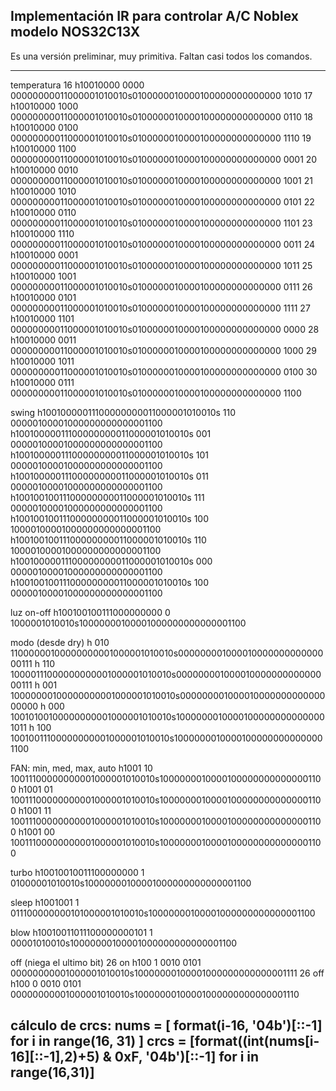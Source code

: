 ## Implementación IR para controlar A/C Noblex modelo NOS32C13X

Es una versión preliminar, muy primitiva.  Faltan casi todos los comandos.

---
temperatura
16 h10010000 0000 00000000011000001010010s0100000010000100000000000000 1010
17 h10010000 1000 00000000011000001010010s0100000010000100000000000000 0110
18 h10010000 0100 00000000011000001010010s0100000010000100000000000000 1110
19 h10010000 1100 00000000011000001010010s0100000010000100000000000000 0001
20 h10010000 0010 00000000011000001010010s0100000010000100000000000000 1001
21 h10010000 1010 00000000011000001010010s0100000010000100000000000000 0101
22 h10010000 0110 00000000011000001010010s0100000010000100000000000000 1101
23 h10010000 1110 00000000011000001010010s0100000010000100000000000000 0011
24 h10010000 0001 00000000011000001010010s0100000010000100000000000000 1011
25 h10010000 1001 00000000011000001010010s0100000010000100000000000000 0111
26 h10010000 0101 00000000011000001010010s0100000010000100000000000000 1111
27 h10010000 1101 00000000011000001010010s0100000010000100000000000000 0000
28 h10010000 0011 00000000011000001010010s0100000010000100000000000000 1000
29 h10010000 1011 00000000011000001010010s0100000010000100000000000000 0100
30 h10010000 0111 00000000011000001010010s0100000010000100000000000000 1100

swing
h10010000011100000000011000001010010s 110 00000100001000000000000001100
h10010000011100000000011000001010010s 001 00000100001000000000000001100
h10010000011100000000011000001010010s 101 00000100001000000000000001100
h10010000011100000000011000001010010s 011 00000100001000000000000001100
h10010010011100000000011000001010010s 111 00000100001000000000000001100
h10010010011100000000011000001010010s 100 10000100001000000000000001100
h10010010011100000000011000001010010s 110 10000100001000000000000001100
h10010000011100000000011000001010010s 000 00000100001000000000000001100
h10010010011100000000011000001010010s 100 00000100001000000000000001100

luz on-off
h100100100111000000000 0 1000001010010s10000000100001000000000000001100

modo (desde dry)
h 010 11000000100000000001000001010010s00000000100001000000000000000111
h 110 10000111000000000001000001010010s00000000100001000000000000000111
h 001 10000000100000000001000001010010s00000000100001000000000000000000
h 000 10010100100000000001000001010010s10000000100001000000000000001011
h 100 10010011100000000001000001010010s10000000100001000000000000001100

FAN: min, med, max, auto
h1001 10 10011100000000001000001010010s10000000100001000000000000001100
h1001 01 10011100000000001000001010010s10000000100001000000000000001100
h1001 11 10011100000000001000001010010s10000000100001000000000000001100
h1001 00 10011100000000001000001010010s10000000100001000000000000001100

turbo
h10010010011100000000 1 01000001010010s10000000100001000000000000001100

sleep
h1001001 1 011100000000101000001010010s10000000100001000000000000001100

blow
h10010011011100000000101 1 00001010010s10000000100001000000000000001100

off (niega el ultimo bit)
26 on    h100 1 0010 0101 00000000001000001010010s10000000100001000000000000001111
26 off   h100 0 0010 0101 00000000001000001010010s10000000100001000000000000001110

cálculo de crcs:
nums = [ format(i-16, '04b')[::-1] for i in range(16, 31) ]
crcs = [format((int(nums[i-16][::-1],2)+5) & 0xF, '04b')[::-1] for i in range(16,31)]
--
